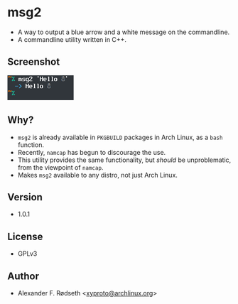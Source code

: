 # msg2

* A way to output a blue arrow and a white message on the commandline.
* A commandline utility written in C++.

## Screenshot

![screenshot](img/screenshot.png)

## Why?

* `msg2` is already available in `PKGBUILD` packages in Arch Linux, as a `bash` function.
* Recently, `namcap` has begun to discourage the use.
* This utility provides the same functionality, but *should* be unproblematic, from the viewpoint of `namcap`.
* Makes `msg2` available to any distro, not just Arch Linux.

## Version

* 1.0.1

## License

* GPLv3

## Author

* Alexander F. Rødseth &lt;xyproto@archlinux.org&gt;
